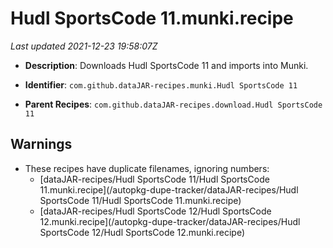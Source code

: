 # Hudl SportsCode 11.munki.recipe

_Last updated 2021-12-23 19:58:07Z_

- **Description**: Downloads Hudl SportsCode 11 and imports into Munki.

- **Identifier**: `com.github.dataJAR-recipes.munki.Hudl SportsCode 11`

- **Parent Recipes**: `com.github.dataJAR-recipes.download.Hudl SportsCode 11`

## Warnings

- These recipes have duplicate filenames, ignoring numbers:
    - [dataJAR-recipes/Hudl SportsCode 11/Hudl SportsCode 11.munki.recipe](/autopkg-dupe-tracker/dataJAR-recipes/Hudl SportsCode 11/Hudl SportsCode 11.munki.recipe)
    - [dataJAR-recipes/Hudl SportsCode 12/Hudl SportsCode 12.munki.recipe](/autopkg-dupe-tracker/dataJAR-recipes/Hudl SportsCode 12/Hudl SportsCode 12.munki.recipe)